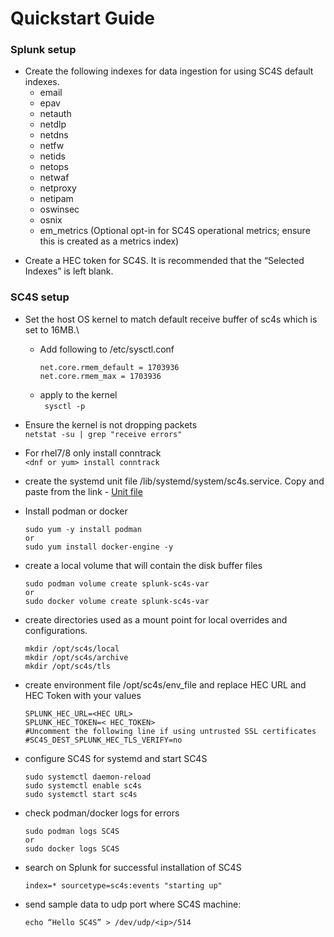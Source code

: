 # Quickstart Guide

### Splunk setup
- Create the following indexes for data ingestion for using SC4S default indexes.
    * email
    * epav
    * netauth
    * netdlp
    * netdns
    * netfw
    * netids
    * netops
    * netwaf
    * netproxy
    * netipam
    * oswinsec
    * osnix
    * em_metrics (Optional opt-in for SC4S operational metrics; ensure this is created as a metrics index)

 * Create a HEC token for SC4S. It is recommended that the “Selected Indexes” is left blank.

### SC4S setup 
* Set the host OS kernel to match default receive buffer of sc4s which is set to 16MB.\
    * Add following to /etc/sysctl.conf
        ```
        net.core.rmem_default = 1703936
        net.core.rmem_max = 1703936
        ```
    * apply to the kernel\
        ``` sysctl -p```
* Ensure the kernel is not dropping packets\
    ```netstat -su | grep "receive errors"```

 * For rhel7/8 only install conntrack\
    ```<dnf or yum> install conntrack```

 * create the systemd unit file /lib/systemd/system/sc4s.service. Copy and paste from the link -
[Unit file](https://splunk-connect-for-syslog.readthedocs.io/en/master/gettingstarted/podman-systemd-general/#initial-setup
)

* Install podman or docker 
    ```
    sudo yum -y install podman
    or
    sudo yum install docker-engine -y
  ```

* create a local volume that will contain the disk buffer files
    ```
    sudo podman volume create splunk-sc4s-var
    or 
    sudo docker volume create splunk-sc4s-var
    ```
* create directories used as a mount point for local overrides and configurations.
    ```
    mkdir /opt/sc4s/local
    mkdir /opt/sc4s/archive
    mkdir /opt/sc4s/tls
    ```
* create environment file /opt/sc4s/env_file and replace HEC URL and HEC Token with your values
    ```
    SPLUNK_HEC_URL=<HEC URL>
    SPLUNK_HEC_TOKEN=< HEC_TOKEN>
    #Uncomment the following line if using untrusted SSL certificates
    #SC4S_DEST_SPLUNK_HEC_TLS_VERIFY=no
    ```
* configure SC4S for systemd and start SC4S
    ```
    sudo systemctl daemon-reload 
    sudo systemctl enable sc4s
    sudo systemctl start sc4s
    ```
* check podman/docker logs for errors
    ```
    sudo podman logs SC4S
    or
    sudo docker logs SC4S
    ```
* search on Splunk for successful installation of SC4S
    ```
    index=* sourcetype=sc4s:events "starting up"
    ```
* send sample data to udp port where SC4S machine:
  ```
  echo “Hello SC4S” > /dev/udp/<ip>/514
   ```